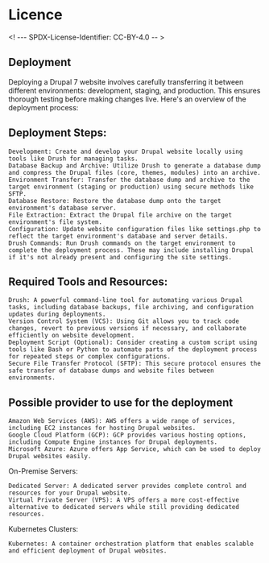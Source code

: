 # Licence

<! --- SPDX-License-Identifier: CC-BY-4.0  -- >

## Deployment

Deploying a Drupal 7 website involves carefully transferring it between different environments: development, staging, and production. This ensures thorough testing before making changes live. Here's an overview of the deployment process:

## Deployment Steps:

    Development: Create and develop your Drupal website locally using tools like Drush for managing tasks.
    Database Backup and Archive: Utilize Drush to generate a database dump and compress the Drupal files (core, themes, modules) into an archive.
    Environment Transfer: Transfer the database dump and archive to the target environment (staging or production) using secure methods like SFTP.
    Database Restore: Restore the database dump onto the target environment's database server.
    File Extraction: Extract the Drupal file archive on the target environment's file system.
    Configuration: Update website configuration files like settings.php to reflect the target environment's database and server details.
    Drush Commands: Run Drush commands on the target environment to complete the deployment process. These may include installing Drupal if it's not already present and configuring the site settings.

## Required Tools and Resources:

    Drush: A powerful command-line tool for automating various Drupal tasks, including database backups, file archiving, and configuration updates during deployments.
    Version Control System (VCS): Using Git allows you to track code changes, revert to previous versions if necessary, and collaborate efficiently on website development.
    Deployment Script (Optional): Consider creating a custom script using tools like Bash or Python to automate parts of the deployment process for repeated steps or complex configurations.
    Secure File Transfer Protocol (SFTP): This secure protocol ensures the safe transfer of database dumps and website files between environments.


## Possible provider to use for the deployment
    Amazon Web Services (AWS): AWS offers a wide range of services, including EC2 instances for hosting Drupal websites.
    Google Cloud Platform (GCP): GCP provides various hosting options, including Compute Engine instances for Drupal deployments.
    Microsoft Azure: Azure offers App Service, which can be used to deploy Drupal websites easily.

On-Premise Servers:

    Dedicated Server: A dedicated server provides complete control and resources for your Drupal website.
    Virtual Private Server (VPS): A VPS offers a more cost-effective alternative to dedicated servers while still providing dedicated resources.

Kubernetes Clusters:

    Kubernetes: A container orchestration platform that enables scalable and efficient deployment of Drupal websites.
